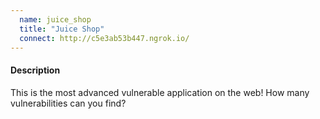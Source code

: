 ```yaml
---
  name: juice_shop
  title: "Juice Shop"
  connect: http://c5e3ab53b447.ngrok.io/
---
```

<h4>Description</h4>
<p>This is the most advanced vulnerable application on the web! How many vulnerabilities can you find?</p>